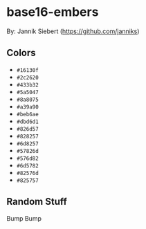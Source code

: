 # base16-embers

By: Jannik Siebert (https://github.com/janniks)

## Colors

* `#16130f`
* `#2c2620`
* `#433b32`
* `#5a5047`
* `#8a8075`
* `#a39a90`
* `#beb6ae`
* `#dbd6d1`
* `#826d57`
* `#828257`
* `#6d8257`
* `#57826d`
* `#576d82`
* `#6d5782`
* `#82576d`
* `#825757`

## Random Stuff

Bump
Bump
